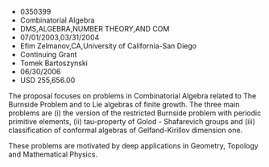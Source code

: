 
* 0350399
* Combinatorial Algebra
* DMS,ALGEBRA,NUMBER THEORY,AND COM
* 07/01/2003,03/31/2004
* Efim Zelmanov,CA,University of California-San Diego
* Continuing Grant
* Tomek Bartoszynski
* 06/30/2006
* USD 255,656.00

The proposal focuses on problems in Combinatorial Algebra related to The
Burnside Problem and to Lie algebras of finite growth. The three main problems
are (i) the version of the restricted Burnside problem with periodic primitive
elements, (ii) tau-property of Golod - Shafarevich groups and (iii)
classification of conformal algebras of Gelfand-Kirillov dimension one.

These problems are motivated by deep applications in Geometry, Topology and
Mathematical Physics.
